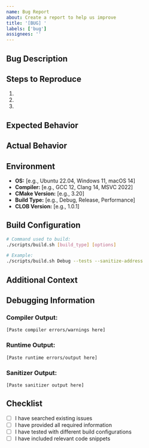 ```yaml
---
name: Bug Report
about: Create a report to help us improve
title: '[BUG] '
labels: ['bug']
assignees: ''
---
```


## Bug Description
<!-- A clear and concise description of what the bug is -->

## Steps to Reproduce

1. 
2. 
3. 

## Expected Behavior
<!-- What you expected to happen -->

## Actual Behavior
<!-- What actually happened -->

## Environment

- **OS:** [e.g., Ubuntu 22.04, Windows 11, macOS 14]
- **Compiler:** [e.g., GCC 12, Clang 14, MSVC 2022]
- **CMake Version:** [e.g., 3.20]
- **Build Type:** [e.g., Debug, Release, Performance]
- **CLOB Version:** [e.g., 1.0.1]

## Build Configuration

```bash
# Command used to build:
./scripts/build.sh [build_type] [options]

# Example:
./scripts/build.sh Debug --tests --sanitize-address
```

## Additional Context
<!-- Any other context about the problem -->

## Debugging Information
<!-- If applicable, add debugging output -->

### **Compiler Output:**

```
[Paste compiler errors/warnings here]
```

### **Runtime Output:**

```
[Paste runtime errors/output here]
```

### **Sanitizer Output:**

```
[Paste sanitizer output here]
```

## Checklist

- [ ] I have searched existing issues
- [ ] I have provided all required information
- [ ] I have tested with different build configurations
- [ ] I have included relevant code snippets 